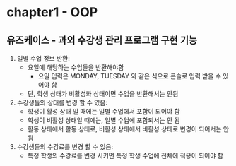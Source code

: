 # chapter1 - OOP

## **유즈케이스 - 과외 수강생 관리 프로그램 구현 기능**

1. 일별 수업 정보 반환:
    - 요일에 해당하는 수업들을 반환해야함
        - 요일 입력은 MONDAY, TUESDAY 와 같은 식으로 콘솔로 입력 받을 수 있어야 함
    - 단, 학생 상태가 비활성화 상태이면 수업을 반환해서는 안됨
2. 수강생들의 상태를 변경 할 수 있음:
    - 학생이 활성 상태 일 때에는 일별 수업에서 포함이 되어야 함
    - 학생이 비활성 상태일 때에는, 일별 수업에 포함되서는 안 됨
    - 활동 상태에서 활동 상태로, 비활성 상태에서 비활성 상태로 변경이 되어서는 안 됨
3. 수강생들의 수강료를 변경 할 수 있음:
    - 특정 학생의 수강료를 변경 시키면 특정 학생 수업에 전체에 적용이 되어야 함